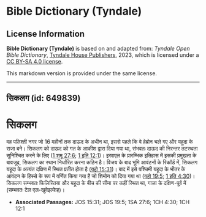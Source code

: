 # Bible Dictionary (Tyndale)

## License Information

**Bible Dictionary (Tyndale)** is based on and adapted from: _Tyndale Open Bible Dictionary_, [Tyndale House Publishers](https://tyndaleopenresources.com/), 2023, which is licensed under a [CC BY-SA 4.0 license](https://creativecommons.org/licenses/by-sa/4.0/legalcode.en).

This markdown version is provided under the same license.



--------------------------------

## सिकलग (id: 649839)

सिकलग
=====

वह पलिश्ती नगर जो 16 महीनों तक दाऊद के अधीन था, इससे पहले कि वे हेब्रोन चले गए और यहूदा के राजा बने। सिकलग को दाऊद को गत के आकीश द्वारा दिया गया था, संभवतः दाऊद की निरन्तर तटस्थता सुनिश्चित करने के लिए ([1 शमू 27:6](https://ref.ly/1Sam27:6); [1 इति 12:1](https://ref.ly/1Chr12:1))। इस्राएल के प्रारम्भिक इतिहास में इसकी प्रमुखता के बावजूद, सिकलग का स्थान निर्धारित करना कठिन है। विजय के बाद भूमि आवंटनों के रिकॉर्ड में, सिकलग यहूदा के अत्यंत दक्षिण में स्थित प्रतीत होता है ([यहो 15:31](https://ref.ly/Josh15:31))। बाद में इसे पश्चिमी यहूदा के भीतर के आवंटन के हिस्से के रूप में वर्णित किया गया है जो शिमोन को दिया गया था ([यहो 19:5](https://ref.ly/Josh19:5); [1 इति 4:30](https://ref.ly/1Chr4:30))। सिकलग सम्भवतः फिलिस्तिया और यहूदा के बीच की सीमा पर कहीं स्थित था, गाज़ा के दक्षिण\-पूर्व में (सम्भवतः टेल एल\-खुवेइल्फेह)।

* **Associated Passages:** JOS 15:31; JOS 19:5; 1SA 27:6; 1CH 4:30; 1CH 12:1

